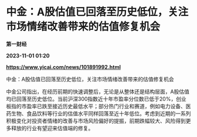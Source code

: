 # 中金：A股估值已回落至历史低位，关注市场情绪改善带来的估值修复机会
**第一财经**

**2023-11-01 01:20**

**https://www.yicai.com/news/101891992.html**

中金：A股估值已回落至历史低位，关注市场情绪改善带来的估值修复机会

中金公司指出，在经历前期的快速调整后，无论是从整体还是结构层面，A股估值均已回落至历史低位。当前沪深300指数近十年市盈率分位数已低于20%，创业板指的市盈率已跌至接近历史最低水平；部分热门行业和赛道，例如电力设备、医药生物、食品饮料等行业的估值水平同样回落至近十年低位。考虑到近期的一系列积极变化对投资者情绪的改善与市场风险偏好的提振，前期跌幅较大、风险得到更多释放的行业有望迎来估值端的修复。